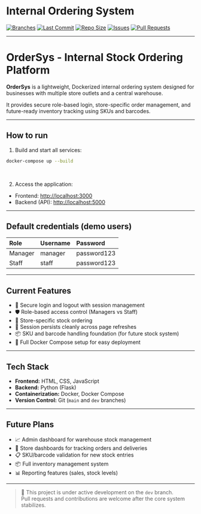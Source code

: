 # Internal Ordering System

[![Branches](https://img.shields.io/badge/branches-main%20%7C%20dev-blue)](https://github.com/GregoryCarberry/ordersys/branches)
[![Last Commit](https://img.shields.io/github/last-commit/GregoryCarberry/ordersys)](https://github.com/GregoryCarberry/ordersys/commits/dev)
[![Repo Size](https://img.shields.io/github/repo-size/GregoryCarberry/ordersys)](https://github.com/GregoryCarberry/ordersys)
[![Issues](https://img.shields.io/github/issues/GregoryCarberry/ordersys)](https://github.com/GregoryCarberry/ordersys/issues)
[![Pull Requests](https://img.shields.io/github/issues-pr/GregoryCarberry/ordersys)](https://github.com/GregoryCarberry/ordersys/pulls)


---

# OrderSys - Internal Stock Ordering Platform

**OrderSys** is a lightweight, Dockerized internal ordering system designed for businesses with multiple store outlets and a central warehouse.

It provides secure role-based login, store-specific order management, and future-ready inventory tracking using SKUs and barcodes.

---

## How to run

1. Build and start all services:

```bash
docker-compose up --build
```
<br>

2. Access the application:

- Frontend: [http://localhost:3000](http://localhost:3000)
- Backend (API): [http://localhost:5000](http://localhost:5000)

---

## Default credentials (demo users)

| Role    | Username | Password    |
|:--------|:---------|:------------|
| Manager | manager  | password123 |
| Staff   | staff    | password123 |

---

## Current Features

- 🔐 Secure login and logout with session management
- 🛡️ Role-based access control (Managers vs Staff)
- 🛒 Store-specific stock ordering
- 🧠 Session persists cleanly across page refreshes
- 📦 SKU and barcode handling foundation (for future stock system)
- 🐳 Full Docker Compose setup for easy deployment

---

## Tech Stack

- **Frontend:** HTML, CSS, JavaScript
- **Backend:** Python (Flask)
- **Containerization:** Docker, Docker Compose
- **Version Control:** Git (`main` and `dev` branches)

---

## Future Plans

- 📈 Admin dashboard for warehouse stock management
- 🏪 Store dashboards for tracking orders and deliveries
- 📋 SKU/barcode validation for new stock entries
- 📦 Full inventory management system
- 📊 Reporting features (sales, stock levels)

---

> 🚀 This project is under active development on the `dev` branch.  
> Pull requests and contributions are welcome after the core system stabilizes.
